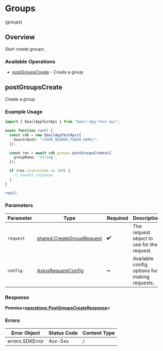 # Groups
(*groups*)

## Overview

Start create groups.

### Available Operations

* [postGroupsCreate](#postgroupscreate) - Create a group

## postGroupsCreate

Create a group

### Example Usage

```typescript
import { EmailAppTestApi } from "Email-App-Test-Api";

async function run() {
  const sdk = new EmailAppTestApi({
    bearerAuth: "<YOUR_BEARER_TOKEN_HERE>",
  });

  const res = await sdk.groups.postGroupsCreate({
    groupName: "string",
  });

  if (res.statusCode == 200) {
    // handle response
  }
}

run();
```

### Parameters

| Parameter                                                                  | Type                                                                       | Required                                                                   | Description                                                                |
| -------------------------------------------------------------------------- | -------------------------------------------------------------------------- | -------------------------------------------------------------------------- | -------------------------------------------------------------------------- |
| `request`                                                                  | [shared.CreateGroupRequest](../../sdk/models/shared/creategrouprequest.md) | :heavy_check_mark:                                                         | The request object to use for the request.                                 |
| `config`                                                                   | [AxiosRequestConfig](https://axios-http.com/docs/req_config)               | :heavy_minus_sign:                                                         | Available config options for making requests.                              |


### Response

**Promise<[operations.PostGroupsCreateResponse](../../sdk/models/operations/postgroupscreateresponse.md)>**
### Errors

| Error Object    | Status Code     | Content Type    |
| --------------- | --------------- | --------------- |
| errors.SDKError | 4xx-5xx         | */*             |
